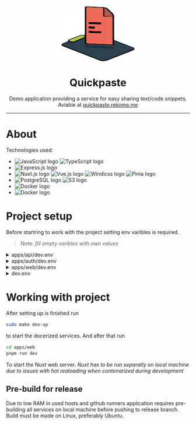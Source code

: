 <p align="center" >
    <img src="./apps/web/src/assets/quickpase-icon.svg" width="200px">
    <h1 align="center">Quickpaste</h1>
</p>

<p align="center">
    Demo application providing a service for easy sharing text/code snippets.<br>
    Aviable at <a href="https://quickpaste.rekomo.me">quickpaste.rekomo.me</a>
</p>

---
# About

Technologies used:

- <img src="https://img.shields.io/badge/JavaScript-282C34?logo=javascript&logoColor=F7DF1E" alt="JavaScript logo" title="JavaScript" height="25" /> <img src="https://img.shields.io/badge/TypeScript-282C34?logo=typescript&logoColor=3178C6" alt="TypeScript logo" title="TypeScript" height="25" />
- <img src="https://img.shields.io/badge/Express-282C34?logo=express&logoColor=FFFFFF" alt="Express.js logo" title="Express.js" height="25" />
- <img src="https://img.shields.io/badge/Nuxt 3-282C34?logo=nuxtdotjs&logoColor=00DC82" alt="Nuxt.js logo" title="Nuxt.js" height="25" /> <img src="https://img.shields.io/badge/Vue 3-282C34?logo=vuedotjs&logoColor=00DC82" alt="Vue.js logo" title="Vue.js" height="25" /> <img src="https://img.shields.io/badge/Windicss-282C34" alt="Windicss logo" title="Windicss" height="25" /> <img src="https://img.shields.io/badge/Pinia-282C34" alt="Pinia logo" title="Pinia" height="25" />
- <img src="https://img.shields.io/badge/PostgreSQL-282C34?logo=postgresql&logoColor=4169E1" alt="PostgreSQL logo" title="PostgreSQL" height="25" /> <img src="https://img.shields.io/badge/S3-282C34?logo=amazons3&logoColor=569A31" alt="S3 logo" title="S3" height="25" />
- <img src="https://img.shields.io/badge/Docker-282C34?logo=docker&logoColor=2496ED" alt="Docker logo" title="Docker" height="25" />
- <img src="https://img.shields.io/badge/Github Actions-282C34?logo=githubactions&logoColor=2088FF" alt="Docker logo" title="Docker" height="25" />

  


# Project setup

Before startring to work with the project setting env varibles is required.

>  Note: *fill empty varibles with own values*

  
<details>
  <summary>apps/api/dev.env</summary>

  ```
  AWS_ACCESS_KEY_ID=
  AWS_SECRET_ACCESS_KEY="secretDEVkey"
  AWS_BUCKET_NAME="quickpaste"
  AWS_REGION="eu-north-1"
  AWS_ENDPOINT="http://storage:4566"

  PG_HOST="db"
  PG_PORT="5432"
  PG_DB_NAME="quickpaste"

  ```
</details>
<details>
  <summary>apps/auth/dev.env</summary>
  
  ```
  JWT_SECRET_KEY=
  PG_HOST="db"
  PG_PORT="5432"
  PG_DB_NAME="quickpaste"
  ```
</details>
<details>
  <summary>apps/web/dev.env</summary>

  ```
  NUXT_HOST=0
  NUXT_PORT=3000

  # no '/' at the ends of links
  INTERNAL_GATEWAY_ADDRESS="http://localhost:8080"
  INTERNAL_API_ADDRESS="http://localhost:4000"
  AUTH_SERVICE_ADDRESS="http://localhost:4001"
  WEB_ADDRESS="http://localhost:8080"

  GITHUB_CLIENT_ID=
  GITHUB_CLIENT_SECRET=

  # https://docs.hcaptcha.com/#integration-testing-test-keys
  HCAPTCHA_SITEKEY="10000000-ffff-ffff-ffff-000000000001"
  ```
</details>
<details>
  <summary>dev.env</summary>

  ```
  # local folders
  LOCAL_DEV_STORAGE="./.dev_storage/localstack_data"
  LOCAL_DEV_DB="./.dev_storage/postgress_data"

  # exposed ports on to local machine, if changed also change ports in web configuration
  API_PORT=4000
  AUTH_PORT=4001
  GATEWAY_PORT=8080
  WEB_PORT=8081

  # db config
  POSTGRES_USER=
  POSTGRES_PASSWORD=
  ```
</details>

# Working with project
After setting up is finished run
```bash
sudo make dev-up
```
to start the docerized services. And after that run
```bash
cd apps/web
pnpm run dev
```
To start the Nuxt web server. 
*Nuxt has to be run separatly on local machine due to issues with hot realoading when contenarized during development*


## Pre-build for release

Due to low RAM in used hosts and github runners application requires pre-building all services on local machine before pushing to release branch. Build must be made on Linux, preferably Ubuntu.
